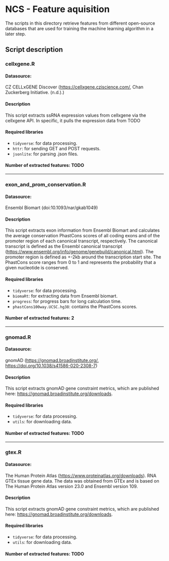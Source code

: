 # NCS - Feature aquisition

The scripts in this directory retrieve features from different open-source databases that are used for training the machine learning algorithm in a later step.


## Script description
### cellxgene.R
#### Datasource: 
CZ CELLxGENE Discover (https://cellxgene.cziscience.com/, Chan Zuckerberg Initiative. (n.d.).)

#### Description
This script extracts ssRNA expression values from cellxgene via the cellxgene API. In specific, it pulls the expression data from TODO

#### Required libraries
- `tidyverse`: for data processing.
- `httr`: for sending GET and POST requests.
- `jsonlite`: for parsing .json files.

#### Number of extracted features: TODO
---

### exon_and_prom_conservation.R
#### Datasource: 
Ensembl Biomart (doi:10.1093/nar/gkab1049)

#### Description
This script extracts exon information from Ensembl Biomart and calculates the average conservation PhastCons scores of all coding exons and of the promoter region of each canonical transcript, respectively. The canonical transcript is defined as the Ensembl canonical transcript (https://www.ensembl.org/info/genome/genebuild/canonical.html). 
The promoter region is defined as +-2kb around the transcription start site. The PhastCons score ranges from 0 to 1 and represents the probability that a given nucleotide is conserved.  
  
#### Required libraries
- `tidyverse`: for data processing.
- `biomaRt`: for extracting data from Ensembl biomart.
- `progress`: for progress bars for long calculation time.
- `phastCons100way.UCSC.hg38`: contains the PhastCons scores. 

#### Number of extracted features: 2
---

### gnomad.R
#### Datasource: 
gnomAD (https://gnomad.broadinstitute.org/, https://doi.org/10.1038/s41586-020-2308-7)

#### Description
This script extracts gnomAD gene constraint metrics, which are published here: https://gnomad.broadinstitute.org/downloads.
  
#### Required libraries
- `tidyverse`: for data processing.
- `utils`: for downloading data.

#### Number of extracted features: TODO

---

### gtex.R
#### Datasource: 
The Human Protein Atlas (https://www.proteinatlas.org/downloads). 
RNA GTEx tissue gene data. The data was obtained from GTEx and is based on The Human Protein Atlas version 23.0 and Ensembl version 109.

#### Description
This script extracts gnomAD gene constraint metrics, which are published here: https://gnomad.broadinstitute.org/downloads.
  
#### Required libraries
- `tidyverse`: for data processing.
- `utils`: for downloading data.

#### Number of extracted features: TODO


